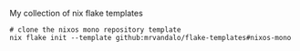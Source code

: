 My collection of nix flake templates

```shell
# clone the nixos mono repository template
nix flake init --template github:mrvandalo/flake-templates#nixos-mono
```